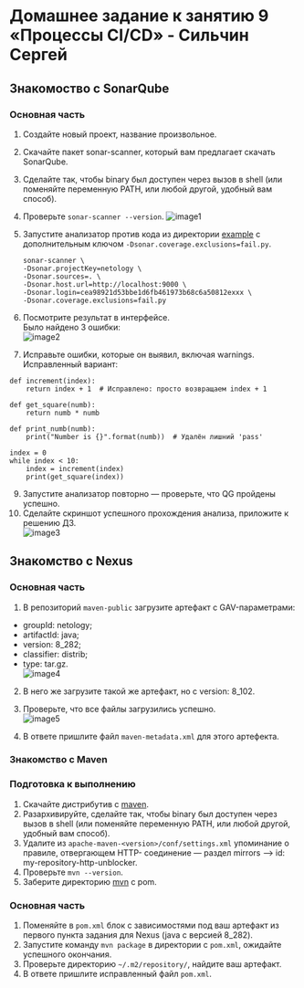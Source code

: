 # Домашнее задание к занятию 9 «Процессы CI/CD» - Сильчин Сергей  

## Знакомоство с SonarQube

### Основная часть

1. Создайте новый проект, название произвольное.
2. Скачайте пакет sonar-scanner, который вам предлагает скачать SonarQube.
3. Сделайте так, чтобы binary был доступен через вызов в shell (или поменяйте переменную PATH, или любой другой, удобный вам способ).
4. Проверьте `sonar-scanner --version`.
   ![image1](https://github.com/user-attachments/assets/49a05d54-14a6-4ef2-a97d-3ff78874e1eb)  
5. Запустите анализатор против кода из директории [example](./example) с дополнительным ключом `-Dsonar.coverage.exclusions=fail.py`.
   ```
   sonar-scanner \
   -Dsonar.projectKey=netology \
   -Dsonar.sources=. \
   -Dsonar.host.url=http://localhost:9000 \
   -Dsonar.login=cea98921d53bbe1d6fb461973b68c6a50812exxx \
   -Dsonar.coverage.exclusions=fail.py
   ```
6. Посмотрите результат в интерфейсе.  
   Было найдено 3 ошибки:  
![image2](https://github.com/user-attachments/assets/4d8343c0-5d06-447a-a994-391402ce9760)  

8. Исправьте ошибки, которые он выявил, включая warnings.  
   Исправленный вариант:  
```
def increment(index):
    return index + 1  # Исправлено: просто возвращаем index + 1

def get_square(numb):
    return numb * numb

def print_numb(numb):
    print("Number is {}".format(numb))  # Удалён лишний 'pass'

index = 0
while index < 10:
    index = increment(index)
    print(get_square(index))
```
9. Запустите анализатор повторно — проверьте, что QG пройдены успешно.  
10. Сделайте скриншот успешного прохождения анализа, приложите к решению ДЗ.  
![image3](https://github.com/user-attachments/assets/9dd17213-658d-4f34-a9e4-bf559e2cd02b)


## Знакомство с Nexus

### Основная часть

1. В репозиторий `maven-public` загрузите артефакт с GAV-параметрами:

 *    groupId: netology;
 *    artifactId: java;
 *    version: 8_282;
 *    classifier: distrib;
 *    type: tar.gz.  
![image4](https://github.com/user-attachments/assets/6b152264-79fa-4844-82f0-5c17d701ff5a)  
   
2. В него же загрузите такой же артефакт, но с version: 8_102.
3. Проверьте, что все файлы загрузились успешно.  
![image5](https://github.com/user-attachments/assets/eae3f597-8b6f-4970-ae66-a777270c7228)  

4. В ответе пришлите файл `maven-metadata.xml` для этого артефекта.

### Знакомство с Maven

### Подготовка к выполнению

1. Скачайте дистрибутив с [maven](https://maven.apache.org/download.cgi).
2. Разархивируйте, сделайте так, чтобы binary был доступен через вызов в shell (или поменяйте переменную PATH, или любой другой, удобный вам способ).
3. Удалите из `apache-maven-<version>/conf/settings.xml` упоминание о правиле, отвергающем HTTP- соединение — раздел mirrors —> id: my-repository-http-unblocker.
4. Проверьте `mvn --version`.
5. Заберите директорию [mvn](./mvn) с pom.

### Основная часть

1. Поменяйте в `pom.xml` блок с зависимостями под ваш артефакт из первого пункта задания для Nexus (java с версией 8_282).
2. Запустите команду `mvn package` в директории с `pom.xml`, ожидайте успешного окончания.
3. Проверьте директорию `~/.m2/repository/`, найдите ваш артефакт.
4. В ответе пришлите исправленный файл `pom.xml`.

